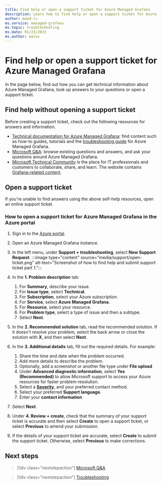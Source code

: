 ```yaml
---
title: Find help or open a support ticket for Azure Managed Grafana
description: Learn how to find help or open a support ticket for Azure Managed Grafana
author: maud-lv
ms.service: managed-grafana
ms.topic: troubleshooting
ms.date: 01/23/2023
ms.author: malev
---
```


# Find help or open a support ticket for Azure Managed Grafana

In the page below, find out how you can get technical information about Azure Managed Grafana, look up answers to your questions or open a support ticket.

## Find help without opening a support ticket

Before creating a support ticket, check out the following resources for answers and information.

* [Technical documentation for Azure Managed Grafana](/index.yml): find content such as how-to guides, tutorials and the [troubleshooting guide](troubleshoot-managed-grafana.md) for Azure Managed Grafana.
* [Microsoft Q&A](/answers/tags/249/azure-managed-grafana): browse existing questions and answers, and ask your questions around Azure Managed Grafana.
* [Microsoft Technical Community](https://techcommunity.microsoft.com/) is the place for IT professionals and customers to collaborate, share, and learn. The website contains [Grafana-related content](https://techcommunity.microsoft.com/t5/forums/searchpage/tab/message?q=grafana).

## Open a support ticket

If you're unable to find answers using the above self-help resources, open an online support ticket.

### How to open a support ticket for Azure Managed Grafana in the Azure portal

1. Sign in to the [Azure portal](https://portal.azure.com).
1. Open an Azure Managed Grafana instance.
1. In the left menu, under **Support + troubleshooting**, select **New Support Request**.
    :::image type="content" source="media/support/open-ticket.png" alt-text="Screenshot of how to find help and submit support ticket part 1.":::
1. In the **1. Problem description** tab:
   1. For **Summary**, describe your issue.
   1. For **Issue type**, select **Technical**.
   1. For **Subscription**, select your Azure subscription.
   1. For **Service**, select **Azure Managed Grafana**.
   1. For **Resource**, select your resource.
   1. For **Problem type**, select a type of issue and then a subtype.
   1. Select **Next**.

1. In the **2. Recommended solution** tab, read the recommended solution. If it doesn't resolve your problem, select the back arrow or close the solution with **X**, and then select **Next**.  
1. In the **3. Additional details** tab, fill out the required details. For example:
    1. Share the time and date when the problem occurred.
    1. Add more details to describe the problem.
    1. Optionally, add a screenshot or another file type under **File upload**
    1. Under **Advanced diagnostic information**, select **Yes (Recommended)** to allow Microsoft support to access your Azure resources for faster problem resolution.
    1. Select a **[Severity](https://azure.microsoft.com/support/plans/response)**, and your preferred contact method.
    1. Select your preferred **Support language**.
    1. Enter your **contact information**
1. Select **Next**.
1. Under **4. Review + create**, check that the summary of your support ticket is accurate and then select **Create** to open a support ticket, or select **Previous** to amend your submission.

1. If the details of your support ticket are accurate, select **Create** to submit the support ticket. Otherwise, select **Previous** to make corrections.

## Next steps

> [!div class="nextstepaction"]
> [Microsoft Q&A](/answers/tags/249/azure-managed-grafana)

> [!div class="nextstepaction"]
> [Troubleshooting](troubleshoot-managed-grafana.md)
